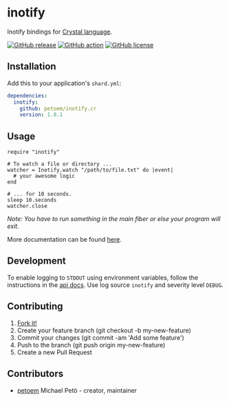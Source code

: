# inotify

Inotify bindings for [Crystal language](https://github.com/crystal-lang/crystal).

[![GitHub release](https://img.shields.io/github/release/petoem/inotify.cr.svg?style=flat-square)](https://github.com/petoem/inotify.cr/releases)
[![GitHub action](https://github.com/petoem/inotify.cr/actions/workflows/crystal.yml/badge.svg)](https://github.com/petoem/inotify.cr/actions/workflows/crystal.yml)
[![GitHub license](https://img.shields.io/badge/license-MIT-blue.svg?style=flat-square)](https://github.com/petoem/inotify.cr/blob/master/LICENSE)

## Installation

Add this to your application's `shard.yml`:

```yaml
dependencies:
  inotify:
    github: petoem/inotify.cr
    version: 1.0.1
```

## Usage

```crystal
require "inotify"

# To watch a file or directory ...
watcher = Inotify.watch "/path/to/file.txt" do |event|
  # your awesome logic
end

# ... for 10 seconds.
sleep 10.seconds
watcher.close
```

_Note: You have to run something in the main fiber or else your program will exit._

More documentation can be found [here](https://petoem.github.io/inotify.cr/).

## Development

To enable logging to `STDOUT` using environment variables, follow the instructions in the [api docs](https://crystal-lang.org/api/0.34.0/Log.html#configure-logging-from-environment-variables). Use log source `inotify` and severity level `DEBUG`.

## Contributing

1. [Fork it!](https://github.com/petoem/inotify.cr/fork)
2. Create your feature branch (git checkout -b my-new-feature)
3. Commit your changes (git commit -am 'Add some feature')
4. Push to the branch (git push origin my-new-feature)
5. Create a new Pull Request

## Contributors

- [petoem](https://github.com/petoem) Michael Petö - creator, maintainer
